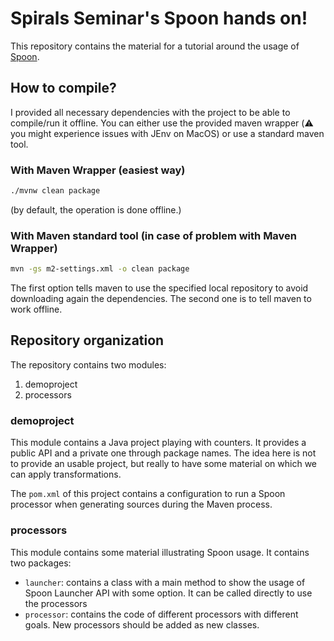 # Spirals Seminar's Spoon hands on!

This repository contains the material for a tutorial around the usage of [Spoon](http://github.com/INRIA/spoon). 

## How to compile?

I provided all necessary dependencies with the project to be able to compile/run it offline.
You can either use the provided maven wrapper (:warning: you might experience issues with JEnv on MacOS) or use a standard maven tool. 

### With Maven Wrapper (easiest way)

```bash
./mvnw clean package
```

(by default, the operation is done offline.)

### With Maven standard tool (in case of problem with Maven Wrapper)

```bash
mvn -gs m2-settings.xml -o clean package
```

The first option tells maven to use the specified local repository to avoid downloading again the dependencies. The second one is to tell maven to work offline.

## Repository organization

The repository contains two modules: 
  1. demoproject
  2. processors
  
### demoproject

This module contains a Java project playing with counters. It provides a public API and a private one through package names.
The idea here is not to provide an usable project, but really to have some material on which we can apply transformations.

The `pom.xml` of this project contains a configuration to run a Spoon processor when generating sources during the Maven process.

### processors

This module contains some material illustrating Spoon usage.
It contains two packages:
  - `launcher`: contains a class with a main method to show the usage of Spoon Launcher API with some option. It can be called directly to use the processors
  - `processor`: contains the code of different processors with different goals. New processors should be added as new classes.
  
